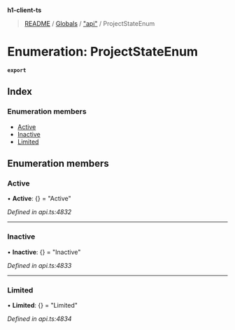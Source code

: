 **h1-client-ts**

> [README](../README.md) / [Globals](../globals.md) / ["api"](../modules/_api_.md) / ProjectStateEnum

# Enumeration: ProjectStateEnum

**`export`** 

## Index

### Enumeration members

* [Active](_api_.projectstateenum.md#active)
* [Inactive](_api_.projectstateenum.md#inactive)
* [Limited](_api_.projectstateenum.md#limited)

## Enumeration members

### Active

•  **Active**: {} = "Active"

*Defined in api.ts:4832*

___

### Inactive

•  **Inactive**: {} = "Inactive"

*Defined in api.ts:4833*

___

### Limited

•  **Limited**: {} = "Limited"

*Defined in api.ts:4834*

